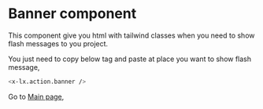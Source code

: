 # Banner component
This component give you html with tailwind classes when you need to show flash messages to you project.


You just need to copy below tag and paste at place you want to show flash message,

```bash
<x-lx.action.banner />
```

Go to [Main page](../README.md), 